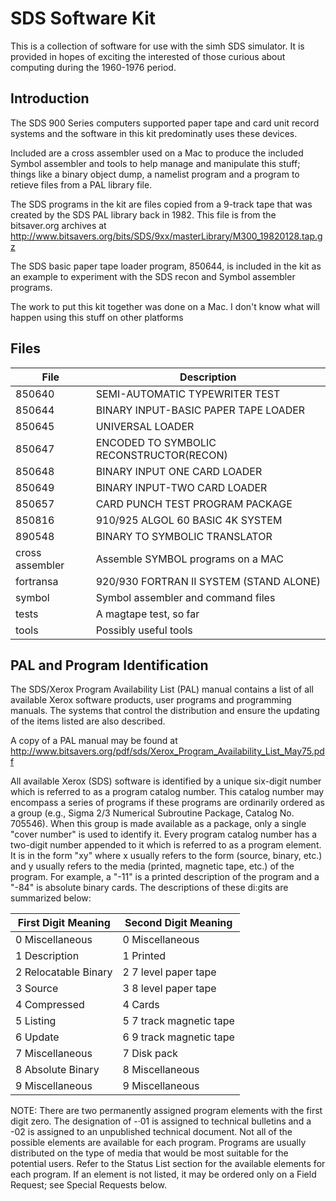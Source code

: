 # SDS Software Kit
This is a collection of software for use with the simh SDS simulator.  It is provided in hopes of
exciting the interested of those curious about computing during
the 1960-1976 period.

## Introduction
The SDS 900 Series computers supported paper tape and card unit record
systems and the software in this kit predominatly uses these devices.

Included are a cross assembler used on a Mac to produce the included
Symbol assembler and tools to help manage and
manipulate this stuff; things like a binary object dump, a namelist
program and a program to retieve files from a PAL library file.

The SDS programs in the kit are files copied from a
9-track tape that was created by the SDS PAL library back in 1982.
This file is from the bitsaver.org archives at http://www.bitsavers.org/bits/SDS/9xx/masterLibrary/M300_19820128.tap.gz

The SDS basic paper tape loader program, 850644, is included in the kit as 
an example to experiment with the SDS recon and Symbol assembler 
programs.  

The work to put this kit together was done on a Mac.  I don't know what 
will happen using this stuff on other platforms


## Files

File | Description
----|----
850640 | SEMI-AUTOMATIC TYPEWRITER TEST
850644 | BINARY INPUT-BASIC PAPER TAPE LOADER
850645 | UNIVERSAL LOADER
850647 | ENCODED TO SYMBOLIC RECONSTRUCTOR(RECON) 
850648 | BINARY INPUT ONE CARD LOADER
850649 | BINARY INPUT-TWO CARD LOADER
850657 | CARD PUNCH TEST PROGRAM PACKAGE
850816 | 910/925 ALGOL 60 BASIC 4K SYSTEM
890548 | BINARY TO SYMBOLIC TRANSLATOR
cross assembler | Assemble SYMBOL programs on a MAC
fortransa | 920/930 FORTRAN II SYSTEM (STAND ALONE) 
symbol | Symbol assembler and command files
tests  | A magtape test, so far
tools  | Possibly useful tools

## PAL and Program Identification

The SDS/Xerox Program Availability List (PAL) manual contains a list of all available Xerox software products, user programs and programming manuals. The systems that control the distribution and ensure the updating of the items listed are also described. 

A copy of a PAL manual may be found at http://www.bitsavers.org/pdf/sds/Xerox_Program_Availability_List_May75.pdf

All available Xerox (SDS) software is identified by a unique six-digit number which is referred to as a program catalog number. This catalog number may encompass a series of programs if these programs are ordinarily ordered as a group (e.g., Sigma 2/3 Numerical Subroutine Package, Catalog No. 705546). When this group is made available as a package, only a single "cover number" is used to identify it.
Every program catalog number has a two-digit number appended to it which is referred to as a program element. It is in the form "xy" where x usually refers to the form (source, binary, etc.) and y usually refers to the media (printed, magnetic tape, etc.) of the program. For example, a "-11" is a printed description of the program and a "-84" is absolute binary cards. The descriptions of these di:gits are summarized below:

First Digit Meaning | Second Digit Meaning
---|---
0 Miscellaneous | 0 Miscellaneous
1 Description | 1 Printed
2 Relocatable Binary | 2 7 level paper tape
3 Source | 3 8 level paper tape
4 Compressed | 4 Cards
5 Listing | 5 7 track magnetic tape
6 Update | 6 9 track magnetic tape
7 Miscellaneous | 7 Disk pack
8 Absolute Binary | 8 Miscellaneous
9 Miscellaneous | 9 Miscellaneous

NOTE:
There are two permanently assigned program elements with the first digit zero. The designation of -·01 is assigned to technical bulletins and a -02 is assigned to an unpublished technical document.
 Not all of the possible elements are available for each program. Programs are usually distributed on the type of media that would be most suitable for the potential users. Refer to the Status List section for the available elements for each program. If an element is not listed, it may be ordered only on a Field Request; see Special Requests below.







